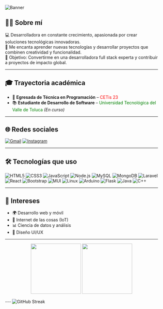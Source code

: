 <!-- Banner -->
![Banner](https://res.cloudinary.com/dobxyacku/image/upload/v1755056748/Verde_Ne%C3%B3n_Futurista_Banner_para_Twitch_ipbnw2.png)

## 👩‍💻 Sobre mí
💻 Desarrolladora en constante crecimiento, apasionada por crear soluciones tecnológicas innovadoras.  
🚀 Me encanta aprender nuevas tecnologías y desarrollar proyectos que combinen creatividad y funcionalidad.  
🎯 Objetivo: Convertirme en una desarrolladora full stack experta y contribuir a proyectos de impacto global.  

---

## 🎓 Trayectoria académica
- 📌 **Egresada de Técnica en Programación** – <span style="color:red">CETis 23</span>  
- 📚 **Estudiante de Desarrollo de Software** – <span style="color:green">Universidad Tecnológica del Valle de Toluca</span> *(En curso)*  

---

## 🌐 Redes sociales
[![Gmail](https://img.shields.io/badge/Gmail-D14836?logo=gmail&logoColor=white)](mailto:al222310475@gmail.com)
[![Instagram](https://img.shields.io/badge/Instagram-E4405F?logo=instagram&logoColor=white)](https://www.instagram.com/fernanda.osorioagustin/)

---

## 🛠 Tecnologías que uso
![HTML5](https://img.shields.io/badge/HTML5-E34F26?logo=html5&logoColor=white)
![CSS3](https://img.shields.io/badge/CSS3-1572B6?logo=css3&logoColor=white)
![JavaScript](https://img.shields.io/badge/JavaScript-F7DF1E?logo=javascript&logoColor=black)
![Node.js](https://img.shields.io/badge/Node.js-6DA55F?logo=node.js&logoColor=white)
![MySQL](https://img.shields.io/badge/MySQL-005C84?logo=mysql&logoColor=white)
![MongoDB](https://img.shields.io/badge/MongoDB-4EA94B?logo=mongodb&logoColor=white)
![Laravel](https://img.shields.io/badge/Laravel-FF2D20?logo=laravel&logoColor=white)
![React](https://img.shields.io/badge/React-20232A?logo=react&logoColor=61DAFB)
![Bootstrap](https://img.shields.io/badge/Bootstrap-7952B3?logo=bootstrap&logoColor=white)
![MUI](https://img.shields.io/badge/MUI-007FFF?logo=mui&logoColor=white)
![Linux](https://img.shields.io/badge/Linux-FCC624?logo=linux&logoColor=black)
![Arduino](https://img.shields.io/badge/Arduino-00979D?logo=arduino&logoColor=white)
![Flask](https://img.shields.io/badge/Flask-000000?logo=flask&logoColor=white)
![Java](https://img.shields.io/badge/Java-ED8B00?logo=java&logoColor=white)
![C++](https://img.shields.io/badge/C++-00599C?logo=c%2b%2b&logoColor=white)

---

## 📌 Intereses
- 🌍 Desarrollo web y móvil  
- 🤖 Internet de las cosas (IoT)  
- 📊 Ciencia de datos y análisis  
- 🎨 Diseño UI/UX  

---

<!-- Estadísticas y Lenguajes -->
<p align="center">
  <img src="https://github-readme-stats.vercel.app/api?username=fernandaAgustin&show_icons=true&theme=tokyonight" height="165">
  <img src="https://github-readme-stats.vercel.app/api/top-langs/?username=fernandaAgustin&layout=compact&theme=tokyonight" height="165">
</p>
---

<!-- Racha -->
<img src="https://streak-stats.demolab.com?user=fernandaAgustin&theme=tokyonight&hide_border=false" alt="GitHub Streak" />

